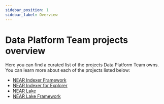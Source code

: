 ```yaml
---
sidebar_position: 1
sidebar_label: Overview
---
```


# Data Platform Team projects overview

Here you can find a curated list of the projects Data Platform Team owns. You can learn more about each of the projects listed below:

- [NEAR Indexer Framework](./near-indexer-framework)
- [NEAR Indexer for Explorer](./near-indexer-for-explorer)
- [NEAR Lake](./near-lake)
- [NEAR Lake Framework](./near-lake-framework)
